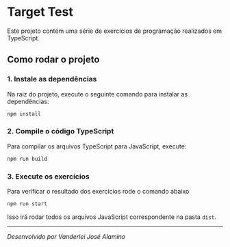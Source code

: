# Target Test

Este projeto contém uma série de exercícios de programação realizados em TypeScript.

## Como rodar o projeto

### 1. Instale as dependências

Na raiz do projeto, execute o seguinte comando para instalar as dependências:

```bash
npm install
```

### 2. Compile o código TypeScript

Para compilar os arquivos TypeScript para JavaScript, execute:

```bash
npm run build
```

### 3. Execute os exercícios

Para verificar o resultado dos exercícios rode o comando abaixo

```bash
npm run start
```

Isso irá rodar todos os arquivos JavaScript correspondente na pasta `dist`.

---

*Desenvolvido por Vanderlei José Alamino*

